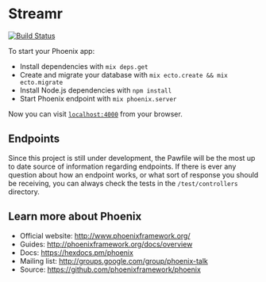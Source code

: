 # Streamr
[![Build Status](https://travis-ci.org/zebras-filming-videos/streamr-api.svg)](https://travis-ci.org/zebras-filming-videos/streamr-api)

To start your Phoenix app:

  * Install dependencies with `mix deps.get`
  * Create and migrate your database with `mix ecto.create && mix ecto.migrate`
  * Install Node.js dependencies with `npm install`
  * Start Phoenix endpoint with `mix phoenix.server`

Now you can visit [`localhost:4000`](http://localhost:4000) from your browser.

## Endpoints

Since this project is still under development, the Pawfile will be the most up to date
source of information regarding endpoints. If there is ever any question about how an endpoint works,
or what sort of response you should be receiving, you can always check the tests in the `/test/controllers` directory.

## Learn more about Phoenix

  * Official website: http://www.phoenixframework.org/
  * Guides: http://phoenixframework.org/docs/overview
  * Docs: https://hexdocs.pm/phoenix
  * Mailing list: http://groups.google.com/group/phoenix-talk
  * Source: https://github.com/phoenixframework/phoenix
